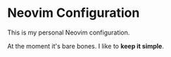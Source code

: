 # Neovim Configuration

This is my personal Neovim configuration.

At the moment it's bare bones. I like to **keep it simple**.
